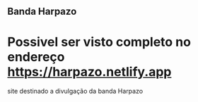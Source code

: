 ## Banda Harpazo
# Possivel ser visto completo no endereço https://harpazo.netlify.app
<p>site destinado a divulgação da banda Harpazo</p>
